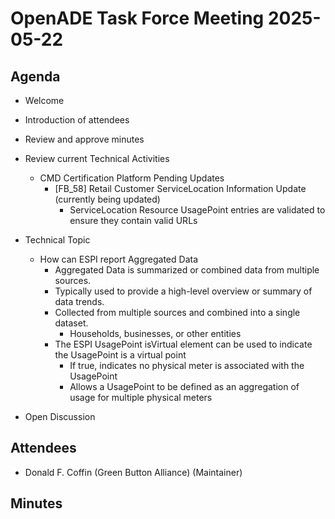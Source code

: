 # OpenADE Task Force Meeting 2025-05-22

## Agenda
* Welcome
* Introduction of attendees
* Review and approve minutes


* Review current Technical Activities
  * CMD Certification Platform Pending Updates
    * [FB_58] Retail Customer ServiceLocation Information Update (currently being updated)
      * ServiceLocation Resource UsagePoint entries are validated to ensure they contain valid URLs

* Technical Topic
  * How can ESPI report Aggregated Data
    * Aggregated Data is summarized or combined data from multiple sources.
    * Typically used to provide a high-level overview or summary of data trends.
    * Collected from multiple sources and combined into a single dataset.
      * Households, businesses, or other entities
    * The ESPI UsagePoint isVirtual element can be used to indicate the UsagePoint is a virtual point
      *  If true, indicates no physical meter is associated with the UsagePoint
        * Allows a UsagePoint to be defined as an aggregation of usage for multiple physical meters


* Open Discussion

## Attendees
* Donald F. Coffin (Green Button Alliance) (Maintainer)


## Minutes

